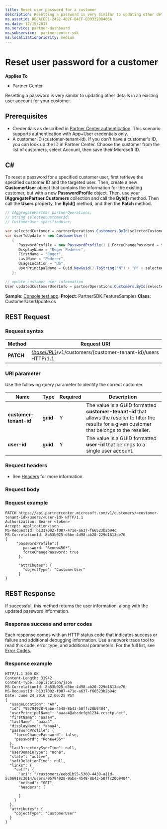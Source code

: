 ```yaml
---
title: Reset user password for a customer
description: Resetting a password is very similar to updating other details in an existing user account for your customer.
ms.assetid: DECACEE1-2492-4D2F-B4CF-ED93220B406A
ms.date: 12/15/2017
ms.service: partner-dashboard
ms.subservice:  partnercenter-sdk
ms.localizationpriority: medium
---
```


# Reset user password for a customer

**Applies To**

- Partner Center

Resetting a password is very similar to updating other details in an existing user account for your customer.

## Prerequisites

- Credentials as described in [Partner Center authentication](partner-center-authentication.md). This scenario supports authentication with App+User credentials only.
- A customer ID (customer-tenant-id). If you don't have a customer's ID, you can look up the ID in Partner Center. Choose the customer from the list of customers, select Account, then save their Microsoft ID.

## C#

To reset a password for a specified customer user, first retrieve the specified customer ID and the targeted user. Then, create a new **CustomerUser** object that contains the information for the existing customer, but with a new **PasswordProfile** object. Then, use your **IAggregatePartner.Customers** collection and call the **ById()** method. Then call the **Users** property, the **ById()** method, and then the **Patch** method.

``` csharp
// IAggregatePartner partnerOperations;
// string selectedCustomerId;
// CustomerUser specifiedUser;

var selectedCustomer = partnerOperations.Customers.ById(selectedCustomerId).Get();
var userToUpdate = new CustomerUser()
   {
      PasswordProfile = new PasswordProfile() { ForceChangePassword = true, Password = "newPassword" },
      DisplayName = "Roger Federer",
      FirstName = "Roger",
      LastName = "Federer",
      UsageLocation = "US",
      UserPrincipalName = Guid.NewGuid().ToString("N") + "@" + selectedCustomer.CompanyProfile.Domain.ToString()
   };

// update customer user information
User updatedCustomerUserInfo = partnerOperations.Customers.ById(selectedCustomerId).Users.ById(specifiedUser.Id).Patch(userToUpdate);

```

**Sample**: [Console test app](console-test-app.md). **Project**: PartnerSDK.FeatureSamples **Class**: CustomerUserUpdate.cs

## REST Request

### Request syntax

| Method    | Request URI                                                                                  |
|-----------|----------------------------------------------------------------------------------------------|
| **PATCH** | [*{baseURL}*](partner-center-rest-urls.md)/v1/customers/{customer-tenant-id}/users HTTP/1.1 |

### URI parameter

Use the following query parameter to identify the correct customer.

| Name                   | Type     | Required | Description                                                                                                                                            |
|------------------------|----------|----------|--------------------------------------------------------------------------------------------------------------------------------------------------------|
| **customer-tenant-id** | **guid** | Y        | The value is a GUID formatted **customer-tenant-id** that allows the reseller to filter the results for a given customer that belongs to the reseller. |
| **user-id**            | **guid** | Y        | The value is a GUID formatted **user-id** that belongs to a single user account.                                                                       |

### Request headers

- See [Headers](headers.md) for more information.

### Request body

### Request example

```http
PATCH https://api.partnercenter.microsoft.com/v1/customers/<customer-tenant-id>/users/<user-id> HTTP/1.1
Authorization: Bearer <token>
Accept: application/json
MS-RequestId: b1317092-f087-471e-a637-f66523b2b94c
MS-CorrelationId: 8a53b025-d5be-4d98-ab20-229d1813de76
{
     "passwordProfile":{
        password: "Renew456*",
        forceChangePassword: true
      },

      "attributes": {
        "objectType": "CustomerUser"
      }
}
```

## REST Response

If successful, this method returns the user information, along with the updated password information.

### Response success and error codes

Each response comes with an HTTP status code that indicates success or failure and additional debugging information. Use a network trace tool to read this code, error type, and additional parameters. For the full list, see [Error Codes](error-codes.md).

### Response example

```http
HTTP/1.1 200 OK
Content-Length: 31942
Content-Type: application/json
MS-CorrelationId: 8a53b025-d5be-4d98-ab20-229d1813de76
MS-RequestId: b1317092-f087-471e-a637-f66523b2b94c
Date: June 24 2016 22:00:25 PST
{
  "usageLocation": "AX",
  "id": "95794928-9abe-4548-8b43-50ffc20b9404",
  "userPrincipalName": "aaaa4@abcdefgh1234.ccsctp.net",
  "firstName": "aaaa4",
  "lastName": "aaaa4",
  "displayName": "aaaa4",
  "passwordProfile": {
    "forceChangePassword": false,
    "password": "Renew456*"
  },
  "lastDirectorySyncTime": null,
  "userDomainType": "none",
  "state": "active",
  "softDeletionTime": null,
  "links": {
    "self": {
      "uri": "/customers/eebd1b55-5360-4438-a11d-5c06918c3014/users/95794928-9abe-4548-8b43-50ffc20b9404",
      "method": "GET",
      "headers": [

      ]
    }
  },
  "attributes": {
    "objectType": "CustomerUser"
  }
}
```
